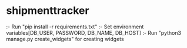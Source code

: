 # shipmenttracker
:- Run "pip install -r requirements.txt"
:- Set environment variables[DB_USER, PASSWORD, DB_NAME, DB_HOST]
:- Run "python3 manage.py create_widgets" for creating widgets
